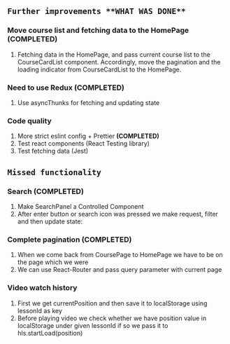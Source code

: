 ## `Further improvements **WHAT WAS DONE**`
### Move course list and fetching data to the HomePage **(COMPLETED)**
1.  Fetching data in the HomePage, and pass current course list to the CourseCardList component. Accordingly, move the pagination and the loading indicator from CourseCardList to the HomePage.

### Need to use Redux **(COMPLETED)**
1. Use asyncThunks for fetching and updating state

### Code quality
1. More strict eslint config + Prettier **(COMPLETED)**
2. Test react components (React Testing library)
3. Test fetching data (Jest)

## `Missed functionality`
### Search **(COMPLETED)**
1. Make SearchPanel a Controlled Component
2. After enter button or search icon was pressed we make request, filter and then update state:

### Complete pagination **(COMPLETED)**
1. When we come back from CoursePage to HomePage we have to be on the page which we were
2. We can use React-Router and pass query parameter with current page

### Video watch history
1. First we get currentPosition and then save it to localStorage using lessonId as key
2. Before playing video we check whether we have position value in localStorage under given lessonId if so we pass it to hls.startLoad(position)

